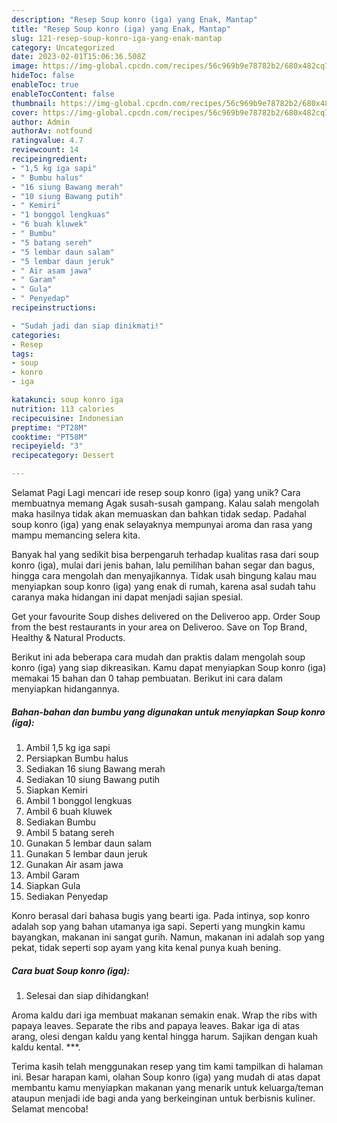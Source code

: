 ```yaml
---
description: "Resep Soup konro (iga) yang Enak, Mantap"
title: "Resep Soup konro (iga) yang Enak, Mantap"
slug: 121-resep-soup-konro-iga-yang-enak-mantap
category: Uncategorized
date: 2023-02-01T15:06:36.508Z
image: https://img-global.cpcdn.com/recipes/56c969b9e78782b2/680x482cq70/soup-konro-iga-foto-resep-utama.jpg
hideToc: false
enableToc: true
enableTocContent: false
thumbnail: https://img-global.cpcdn.com/recipes/56c969b9e78782b2/680x482cq70/soup-konro-iga-foto-resep-utama.jpg
cover: https://img-global.cpcdn.com/recipes/56c969b9e78782b2/680x482cq70/soup-konro-iga-foto-resep-utama.jpg
author: Admin
authorAv: notfound
ratingvalue: 4.7
reviewcount: 14
recipeingredient:
- "1,5 kg iga sapi"
- " Bumbu halus"
- "16 siung Bawang merah"
- "10 siung Bawang putih"
- " Kemiri"
- "1 bonggol lengkuas"
- "6 buah kluwek"
- " Bumbu"
- "5 batang sereh"
- "5 lembar daun salam"
- "5 lembar daun jeruk"
- " Air asam jawa"
- " Garam"
- " Gula"
- " Penyedap"
recipeinstructions:

- "Sudah jadi dan siap dinikmati!"
categories:
- Resep
tags:
- soup
- konro
- iga

katakunci: soup konro iga 
nutrition: 113 calories
recipecuisine: Indonesian
preptime: "PT28M"
cooktime: "PT58M"
recipeyield: "3"
recipecategory: Dessert

---
```



Selamat Pagi Lagi mencari ide resep soup konro (iga) yang unik? Cara membuatnya memang Agak susah-susah gampang. Kalau salah mengolah maka hasilnya tidak akan memuaskan dan bahkan tidak sedap. Padahal soup konro (iga) yang enak selayaknya mempunyai aroma dan rasa yang mampu memancing selera kita.


Banyak hal yang sedikit bisa berpengaruh terhadap kualitas rasa dari soup konro (iga), mulai dari jenis bahan, lalu pemilihan bahan segar dan bagus, hingga cara mengolah dan menyajikannya. Tidak usah bingung kalau mau menyiapkan soup konro (iga) yang enak di rumah, karena asal sudah tahu caranya maka hidangan ini dapat menjadi sajian spesial.

Get your favourite Soup dishes delivered on the Deliveroo app. Order Soup from the best restaurants in your area on Deliveroo. Save on Top Brand, Healthy &amp; Natural Products.


Berikut ini ada beberapa cara mudah dan praktis dalam mengolah soup konro (iga) yang siap dikreasikan. Kamu dapat menyiapkan Soup konro (iga) memakai 15 bahan dan 0 tahap pembuatan. Berikut ini cara dalam menyiapkan hidangannya.

<!--inarticleads1-->

##### Bahan-bahan dan bumbu yang digunakan untuk menyiapkan Soup konro (iga):

1. Ambil 1,5 kg iga sapi
1. Persiapkan  Bumbu halus
1. Sediakan 16 siung Bawang merah
1. Sediakan 10 siung Bawang putih
1. Siapkan  Kemiri
1. Ambil 1 bonggol lengkuas
1. Ambil 6 buah kluwek
1. Sediakan  Bumbu
1. Ambil 5 batang sereh
1. Gunakan 5 lembar daun salam
1. Gunakan 5 lembar daun jeruk
1. Gunakan  Air asam jawa
1. Ambil  Garam
1. Siapkan  Gula
1. Sediakan  Penyedap


Konro berasal dari bahasa bugis yang bearti iga. Pada intinya, sop konro adalah sop yang bahan utamanya iga sapi. Seperti yang mungkin kamu bayangkan, makanan ini sangat gurih. Namun, makanan ini adalah sop yang pekat, tidak seperti sop ayam yang kita kenal punya kuah bening. 

<!--inarticleads2-->

##### Cara buat Soup konro (iga):


1. Selesai dan siap dihidangkan!

Aroma kaldu dari iga membuat makanan semakin enak. Wrap the ribs with papaya leaves. Separate the ribs and papaya leaves. Bakar iga di atas arang, olesi dengan kaldu yang kental hingga harum. Sajikan dengan kuah kaldu kental. ***. 

Terima kasih telah menggunakan resep yang tim kami tampilkan di halaman ini. Besar harapan kami, olahan Soup konro (iga) yang mudah di atas dapat membantu kamu menyiapkan makanan yang menarik untuk keluarga/teman ataupun menjadi ide bagi anda yang berkeinginan untuk berbisnis kuliner. Selamat mencoba!
